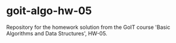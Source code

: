 # goit-algo-hw-05
Repository for the homework solution from the GoIT course 'Basic Algorithms and Data Structures', HW-05.
